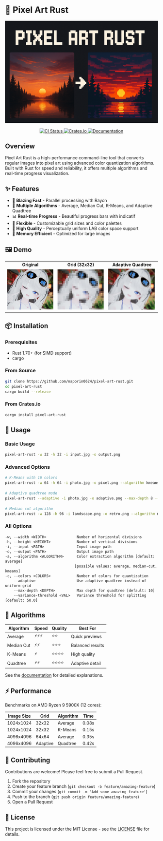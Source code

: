 # 🎨 Pixel Art Rust

<p align="center">
  <img src="examples/banner.png" alt="Pixel Art Rust Banner" width="800">
</p>

<p align="center">
  <a href="https://github.com/naporin0624/pixel-art-rust/actions">
    <img src="https://github.com/naporin0624/pixel-art-rust/actions/workflows/ci.yml/badge.svg" alt="CI Status">
  </a>
  <a href="https://crates.io/crates/pixel-art-rust">
    <img src="https://img.shields.io/crates/v/pixel-art-rust.svg" alt="Crates.io">
  </a>
  <a href="https://docs.rs/pixel-art-rust">
    <img src="https://docs.rs/pixel-art-rust/badge.svg" alt="Documentation">
  </a>
</p>

## Overview

Pixel Art Rust is a high-performance command-line tool that converts regular images into pixel art using advanced color quantization algorithms. Built with Rust for speed and reliability, it offers multiple algorithms and real-time progress visualization.

## ✨ Features

- 🚀 **Blazing Fast** - Parallel processing with Rayon
- 🎯 **Multiple Algorithms** - Average, Median Cut, K-Means, and Adaptive Quadtree
- 📊 **Real-time Progress** - Beautiful progress bars with indicatif
- 🔧 **Flexible** - Customizable grid sizes and color palettes
- 🎨 **High Quality** - Perceptually uniform LAB color space support
- 💾 **Memory Efficient** - Optimized for large images

## 🖼️ Demo

<table>
  <tr>
    <td align="center"><b>Original</b></td>
    <td align="center"><b>Grid (32x32)</b></td>
    <td align="center"><b>Adaptive Quadtree</b></td>
  </tr>
  <tr>
    <td><img src="examples/sample.jpg" width="250"></td>
    <td><img src="examples/output_grid.png" width="250"></td>
    <td><img src="examples/output_adaptive.png" width="250"></td>
  </tr>
</table>

## 📦 Installation

### Prerequisites
- Rust 1.70+ (for SIMD support)
- cargo

### From Source
```bash
git clone https://github.com/naporin0624/pixel-art-rust.git
cd pixel-art-rust
cargo build --release
```

### From Crates.io
```bash
cargo install pixel-art-rust
```

## 🚀 Usage

### Basic Usage
```bash
pixel-art-rust -w 32 -h 32 -i input.jpg -o output.png
```

### Advanced Options
```bash
# K-Means with 16 colors
pixel-art-rust -w 64 -h 64 -i photo.jpg -o pixel.png --algorithm kmeans --colors 16

# Adaptive quadtree mode
pixel-art-rust --adaptive -i photo.jpg -o adaptive.png --max-depth 8 --variance-threshold 30.0

# Median cut algorithm
pixel-art-rust -w 128 -h 96 -i landscape.png -o retro.png --algorithm median-cut
```

### All Options
```
-w, --width <WIDTH>              Number of horizontal divisions
-h, --height <HEIGHT>            Number of vertical divisions
-i, --input <PATH>               Input image path
-o, --output <PATH>              Output image path
-a, --algorithm <ALGORITHM>      Color extraction algorithm [default: average]
                                [possible values: average, median-cut, kmeans]
-c, --colors <COLORS>            Number of colors for quantization
    --adaptive                   Use adaptive quadtree instead of uniform grid
    --max-depth <DEPTH>          Max depth for quadtree [default: 10]
    --variance-threshold <VAL>   Variance threshold for splitting [default: 50.0]
```

## 🧮 Algorithms

| Algorithm | Speed | Quality | Best For |
|-----------|-------|---------|----------|
| Average | ⚡⚡⚡ | ⭐⭐ | Quick previews |
| Median Cut | ⚡⚡ | ⭐⭐⭐ | Balanced results |
| K-Means | ⚡ | ⭐⭐⭐⭐ | High quality |
| Quadtree | ⚡⚡ | ⭐⭐⭐⭐ | Adaptive detail |

See the [documentation](https://naporin0624.github.io/pixel-art-rust) for detailed explanations.

## ⚡ Performance

Benchmarks on AMD Ryzen 9 5900X (12 cores):

| Image Size | Grid | Algorithm | Time |
|------------|------|-----------|------|
| 1024x1024 | 32x32 | Average | 0.08s |
| 1024x1024 | 32x32 | K-Means | 0.15s |
| 4096x4096 | 64x64 | Average | 0.35s |
| 4096x4096 | Adaptive | Quadtree | 0.42s |

## 🤝 Contributing

Contributions are welcome! Please feel free to submit a Pull Request.

1. Fork the repository
2. Create your feature branch (`git checkout -b feature/amazing-feature`)
3. Commit your changes (`git commit -m 'Add some amazing feature'`)
4. Push to the branch (`git push origin feature/amazing-feature`)
5. Open a Pull Request

## 📄 License

This project is licensed under the MIT License - see the [LICENSE](LICENSE) file for details.